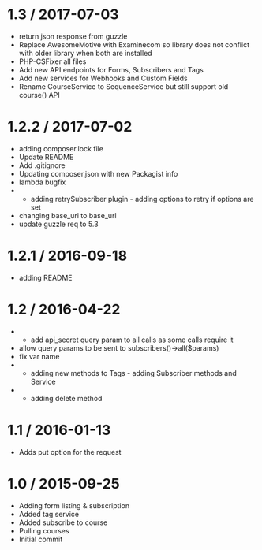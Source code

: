 
1.3 / 2017-07-03
================

  * return json response from guzzle
  * Replace AwesomeMotive with Examinecom so library does not conflict with older library when both are installed
  * PHP-CSFixer all files
  * Add new API endpoints for Forms, Subscribers and Tags
  * Add new services for Webhooks and Custom Fields
  * Rename CourseService to SequenceService but still support old course() API

1.2.2 / 2017-07-02
==================

  * adding composer.lock file
  * Update README
  * Add .gitignore
  * Updating composer.json with new Packagist info
  * lambda bugfix
  * - adding retrySubscriber plugin - adding options to retry if options are set
  * changing base_uri to base_url
  * update guzzle req to 5.3

1.2.1 / 2016-09-18
==================

  * adding README

1.2 / 2016-04-22
================

  * - add api_secret query param to all calls as some calls require it
  * allow query params to be sent to subscribers()->all($params)
  * fix var name
  * - adding new methods to Tags - adding Subscriber methods and Service
  * - adding delete method

1.1 / 2016-01-13
================

  * Adds put option for the request

1.0 / 2015-09-25
================

  * Adding form listing & subscription
  * Added tag service
  * Added subscribe to course
  * Pulling courses
  * Initial commit

